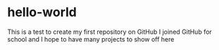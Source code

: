 # hello-world
This is a test to create my first repository on GitHub
I joined GitHub for school and I hope to have many projects to show off here
